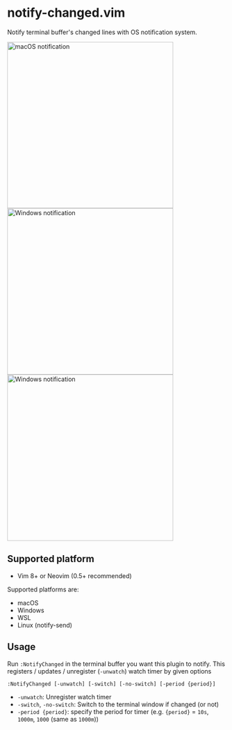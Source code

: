 # notify-changed.vim

Notify terminal buffer's changed lines with OS notification system.

<img alt='macOS notification' src='https://user-images.githubusercontent.com/48169/78953099-aa98f480-7b12-11ea-8ada-95260247cf77.png' width='382'>
<img alt='Windows notification' src='https://user-images.githubusercontent.com/48169/78960964-aaa4ee80-7b2a-11ea-87c8-dc6cc38d9914.png' width='382'>
<img alt='Windows notification' src='https://user-images.githubusercontent.com/36663503/78963087-505b5c00-7b31-11ea-9af5-bece48b912f4.png' width='382'>

## Supported platform

* Vim 8+ or Neovim (0.5+ recommended) 

Supported platforms are:

* macOS
* Windows
* WSL
* Linux (notify-send)

## Usage

Run `:NotifyChanged` in the terminal buffer you want this plugin to notify.
This registers / updates / unregister (`-unwatch`) watch timer by given options

```
:NotifyChanged [-unwatch] [-switch] [-no-switch] [-period {period}]
```

* `-unwatch`: Unregister watch timer
* `-switch`, `-no-switch`: Switch to the terminal window if changed (or not)
* `-period {period}`: specify the period for timer (e.g. `{period}` = `10s`, `1000m`, `1000` (same as `1000m`))
